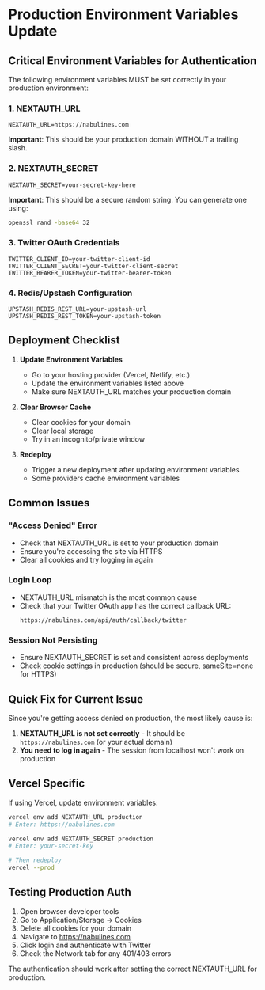 # Production Environment Variables Update

## Critical Environment Variables for Authentication

The following environment variables MUST be set correctly in your production environment:

### 1. NEXTAUTH_URL
```
NEXTAUTH_URL=https://nabulines.com
```
**Important**: This should be your production domain WITHOUT a trailing slash.

### 2. NEXTAUTH_SECRET
```
NEXTAUTH_SECRET=your-secret-key-here
```
**Important**: This should be a secure random string. You can generate one using:
```bash
openssl rand -base64 32
```

### 3. Twitter OAuth Credentials
```
TWITTER_CLIENT_ID=your-twitter-client-id
TWITTER_CLIENT_SECRET=your-twitter-client-secret
TWITTER_BEARER_TOKEN=your-twitter-bearer-token
```

### 4. Redis/Upstash Configuration
```
UPSTASH_REDIS_REST_URL=your-upstash-url
UPSTASH_REDIS_REST_TOKEN=your-upstash-token
```

## Deployment Checklist

1. **Update Environment Variables**
   - Go to your hosting provider (Vercel, Netlify, etc.)
   - Update the environment variables listed above
   - Make sure NEXTAUTH_URL matches your production domain

2. **Clear Browser Cache**
   - Clear cookies for your domain
   - Clear local storage
   - Try in an incognito/private window

3. **Redeploy**
   - Trigger a new deployment after updating environment variables
   - Some providers cache environment variables

## Common Issues

### "Access Denied" Error
- Check that NEXTAUTH_URL is set to your production domain
- Ensure you're accessing the site via HTTPS
- Clear all cookies and try logging in again

### Login Loop
- NEXTAUTH_URL mismatch is the most common cause
- Check that your Twitter OAuth app has the correct callback URL:
  ```
  https://nabulines.com/api/auth/callback/twitter
  ```

### Session Not Persisting
- Ensure NEXTAUTH_SECRET is set and consistent across deployments
- Check cookie settings in production (should be secure, sameSite=none for HTTPS)

## Quick Fix for Current Issue

Since you're getting access denied on production, the most likely cause is:

1. **NEXTAUTH_URL is not set correctly** - It should be `https://nabulines.com` (or your actual domain)
2. **You need to log in again** - The session from localhost won't work on production

## Vercel Specific

If using Vercel, update environment variables:
```bash
vercel env add NEXTAUTH_URL production
# Enter: https://nabulines.com

vercel env add NEXTAUTH_SECRET production
# Enter: your-secret-key

# Then redeploy
vercel --prod
```

## Testing Production Auth

1. Open browser developer tools
2. Go to Application/Storage → Cookies
3. Delete all cookies for your domain
4. Navigate to https://nabulines.com
5. Click login and authenticate with Twitter
6. Check the Network tab for any 401/403 errors

The authentication should work after setting the correct NEXTAUTH_URL for production. 